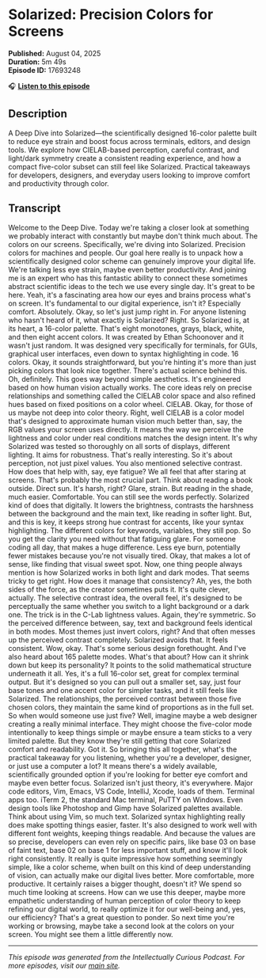 # Solarized: Precision Colors for Screens

**Published:** August 04, 2025  
**Duration:** 5m 49s  
**Episode ID:** 17693248

🎧 **[Listen to this episode](https://intellectuallycurious.buzzsprout.com/2529712/episodes/17693248-solarized-precision-colors-for-screens)**

## Description

A Deep Dive into Solarized—the scientifically designed 16-color palette built to reduce eye strain and boost focus across terminals, editors, and design tools. We explore how CIELAB-based perception, careful contrast, and light/dark symmetry create a consistent reading experience, and how a compact five-color subset can still feel like Solarized. Practical takeaways for developers, designers, and everyday users looking to improve comfort and productivity through color.

## Transcript

Welcome to the Deep Dive. Today we're taking a closer look at something we probably interact with constantly but maybe don't think much about. The colors on our screens. Specifically, we're diving into Solarized. Precision colors for machines and people. Our goal here really is to unpack how a scientifically designed color scheme can genuinely improve your digital life. We're talking less eye strain, maybe even better productivity. And joining me is an expert who has this fantastic ability to connect these sometimes abstract scientific ideas to the tech we use every single day. It's great to be here. Yeah, it's a fascinating area how our eyes and brains process what's on screen. It's fundamental to our digital experience, isn't it? Especially comfort. Absolutely. Okay, so let's just jump right in. For anyone listening who hasn't heard of it, what exactly is Solarized? Right. So Solarized is, at its heart, a 16-color palette. That's eight monotones, grays, black, white, and then eight accent colors. It was created by Ethan Schoonover and it wasn't just random. It was designed very specifically for terminals, for GUIs, graphical user interfaces, even down to syntax highlighting in code. 16 colors. Okay, it sounds straightforward, but you're hinting it's more than just picking colors that look nice together. There's actual science behind this. Oh, definitely. This goes way beyond simple aesthetics. It's engineered based on how human vision actually works. The core ideas rely on precise relationships and something called the CIELAB color space and also refined hues based on fixed positions on a color wheel. CIELAB. Okay, for those of us maybe not deep into color theory. Right, well CIELAB is a color model that's designed to approximate human vision much better than, say, the RGB values your screen uses directly. It means the way we perceive the lightness and color under real conditions matches the design intent. It's why Solarized was tested so thoroughly on all sorts of displays, different lighting. It aims for robustness. That's really interesting. So it's about perception, not just pixel values. You also mentioned selective contrast. How does that help with, say, eye fatigue? We all feel that after staring at screens. That's probably the most crucial part. Think about reading a book outside. Direct sun. It's harsh, right? Glare, strain. But reading in the shade, much easier. Comfortable. You can still see the words perfectly. Solarized kind of does that digitally. It lowers the brightness, contrasts the harshness between the background and the main text, like reading in softer light. But, and this is key, it keeps strong hue contrast for accents, like your syntax highlighting. The different colors for keywords, variables, they still pop. So you get the clarity you need without that fatiguing glare. For someone coding all day, that makes a huge difference. Less eye burn, potentially fewer mistakes because you're not visually tired. Okay, that makes a lot of sense, like finding that visual sweet spot. Now, one thing people always mention is how Solarized works in both light and dark modes. That seems tricky to get right. How does it manage that consistency? Ah, yes, the both sides of the force, as the creator sometimes puts it. It's quite clever, actually. The selective contrast idea, the overall feel, it's designed to be perceptually the same whether you switch to a light background or a dark one. The trick is in the C-Lab lightness values. Again, they're symmetric. So the perceived difference between, say, text and background feels identical in both modes. Most themes just invert colors, right? And that often messes up the perceived contrast completely. Solarized avoids that. It feels consistent. Wow, okay. That's some serious design forethought. And I've also heard about 165 palette modes. What's that about? How can it shrink down but keep its personality? It points to the solid mathematical structure underneath it all. Yes, it's a full 16-color set, great for complex terminal output. But it's designed so you can pull out a smaller set, say, just four base tones and one accent color for simpler tasks, and it still feels like Solarized. The relationships, the perceived contrast between those five chosen colors, they maintain the same kind of proportions as in the full set. So when would someone use just five? Well, imagine maybe a web designer creating a really minimal interface. They might choose the five-color mode intentionally to keep things simple or maybe ensure a team sticks to a very limited palette. But they know they're still getting that core Solarized comfort and readability. Got it. So bringing this all together, what's the practical takeaway for you listening, whether you're a developer, designer, or just use a computer a lot? It means there's a widely available, scientifically grounded option if you're looking for better eye comfort and maybe even better focus. Solarized isn't just theory, it's everywhere. Major code editors, Vim, Emacs, VS Code, IntelliJ, Xcode, loads of them. Terminal apps too. iTerm 2, the standard Mac terminal, PuTTY on Windows. Even design tools like Photoshop and Gimp have Solarized palettes available. Think about using Vim, so much text. Solarized syntax highlighting really does make spotting things easier, faster. It's also designed to work well with different font weights, keeping things readable. And because the values are so precise, developers can even rely on specific pairs, like base 03 on base of faint text, base 02 on base 1 for less important stuff, and know it'll look right consistently. It really is quite impressive how something seemingly simple, like a color scheme, when built on this kind of deep understanding of vision, can actually make our digital lives better. More comfortable, more productive. It certainly raises a bigger thought, doesn't it? We spend so much time looking at screens. How can we use this deeper, maybe more empathetic understanding of human perception of color theory to keep refining our digital world, to really optimize it for our well-being and, yes, our efficiency? That's a great question to ponder. So next time you're working or browsing, maybe take a second look at the colors on your screen. You might see them a little differently now.

---
*This episode was generated from the Intellectually Curious Podcast. For more episodes, visit our [main site](https://intellectuallycurious.buzzsprout.com).*
